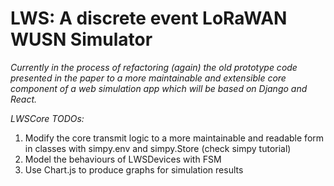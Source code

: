 # LWS: A discrete event LoRaWAN WUSN Simulator

*Currently in the process of refactoring (again) the old prototype code presented in the paper to a more maintainable and extensible core component of a web simulation app which will be based on Django and React.*

*LWSCore TODOs:*
1. Modify the core transmit logic to a more maintainable and readable form in classes with simpy.env and simpy.Store (check simpy tutorial)
2. Model the behaviours of LWSDevices with FSM 
3. Use Chart.js to produce graphs for simulation results